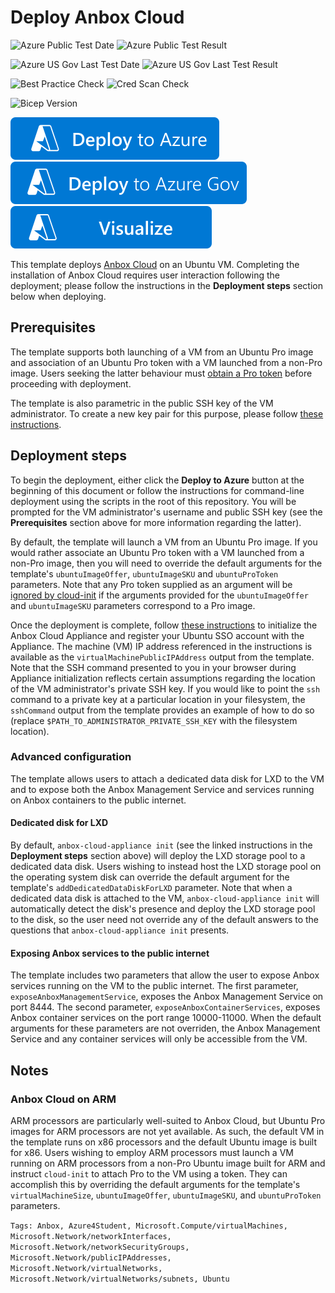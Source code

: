 # Deploy Anbox Cloud

![Azure Public Test Date](https://azurequickstartsservice.blob.core.windows.net/badges/quickstarts/canonical/anbox/PublicLastTestDate.svg)
![Azure Public Test Result](https://azurequickstartsservice.blob.core.windows.net/badges/quickstarts/canonical/anbox/PublicDeployment.svg)

![Azure US Gov Last Test Date](https://azurequickstartsservice.blob.core.windows.net/badges/quickstarts/canonical/anbox/FairfaxLastTestDate.svg)
![Azure US Gov Last Test Result](https://azurequickstartsservice.blob.core.windows.net/badges/quickstarts/canonical/anbox/FairfaxDeployment.svg)

![Best Practice Check](https://azurequickstartsservice.blob.core.windows.net/badges/quickstarts/canonical/anbox/BestPracticeResult.svg)
![Cred Scan Check](https://azurequickstartsservice.blob.core.windows.net/badges/quickstarts/canonical/anbox/CredScanResult.svg)

![Bicep Version](https://azurequickstartsservice.blob.core.windows.net/badges/quickstarts/canonical/anbox/BicepVersion.svg)

[![Deploy To Azure](https://raw.githubusercontent.com/Azure/azure-quickstart-templates/master/1-CONTRIBUTION-GUIDE/images/deploytoazure.svg?sanitize=true)](https://portal.azure.com/#create/Microsoft.Template/uri/https%3A%2F%2Fraw.githubusercontent.com%2FAzure%2Fazure-quickstart-templates%2Fmaster%2Fquickstarts%2Fcanonical%2Fanbox%2Fmain.bicep)
[![Deploy To Azure US Gov](https://raw.githubusercontent.com/Azure/azure-quickstart-templates/master/1-CONTRIBUTION-GUIDE/images/deploytoazuregov.svg?sanitize=true)](https://portal.azure.us/#create/Microsoft.Template/uri/https%3A%2F%2Fraw.githubusercontent.com%2FAzure%2Fazure-quickstart-templates%2Fmaster%2Fquickstarts%2Fcanonical%2Fanbox%2Fmain.bicep)
[![Visualize](https://raw.githubusercontent.com/Azure/azure-quickstart-templates/master/1-CONTRIBUTION-GUIDE/images/visualizebutton.svg?sanitize=true)](http://armviz.io/#/?load=https%3A%2F%2Fraw.githubusercontent.com%2FAzure%2Fazure-quickstart-templates%2Fmaster%2Fquickstarts%2Fcanonical%2Fanbox%2Fmain.bicep)

This template deploys [Anbox Cloud](https://anbox-cloud.io/) on an Ubuntu VM. Completing the installation of Anbox Cloud requires user interaction following the deployment; please follow the instructions in the **Deployment steps** section below when deploying.

## Prerequisites

The template supports both launching of a VM from an Ubuntu Pro image and association of an Ubuntu Pro token with a VM launched from a non-Pro image. Users seeking the latter behaviour must [obtain a Pro token](https://canonical-ubuntu-pro-client.readthedocs-hosted.com/en/latest/howtoguides/get_token_and_attach/#get-an-ubuntu-pro-token) before proceeding with deployment.

The template is also parametric in the public SSH key of the VM administrator. To create a new key pair for this purpose, please follow [these instructions](https://learn.microsoft.com/en-us/azure/virtual-machines/linux/mac-create-ssh-keys#create-an-ssh-key-pair).

## Deployment steps

To begin the deployment, either click the **Deploy to Azure** button at the beginning of this document or follow the instructions for command-line deployment using the scripts in the root of this repository. You will be prompted for the VM administrator's username and public SSH key (see the **Prerequisites** section above for more information regarding the latter).

By default, the template will launch a VM from an Ubuntu Pro image. If you would rather associate an Ubuntu Pro token with a VM launched from a non-Pro image, then you will need to override the default arguments for the template's `ubuntuImageOffer`, `ubuntuImageSKU` and `ubuntuProToken` parameters. Note that any Pro token supplied as an argument will be [ignored by cloud-init](https://cloudinit.readthedocs.io/en/latest/reference/modules.html#ubuntu-pro) if the arguments provided for the `ubuntuImageOffer` and `ubuntuImageSKU` parameters correspond to a Pro image.

Once the deployment is complete, follow [these instructions](https://anbox-cloud.io/docs/tutorial/installing-appliance#initialise-the-appliance-6) to initialize the Anbox Cloud Appliance and register your Ubuntu SSO account with the Appliance. The machine (VM) IP address referenced in the instructions is available as the `virtualMachinePublicIPAddress` output from the template. Note that the SSH command presented to you in your browser during Appliance initialization reflects certain assumptions regarding the location of the VM administrator's private SSH key. If you would like to point the `ssh` command to a private key at a particular location in your filesystem, the `sshCommand` output from the template provides an example of how to do so (replace `$PATH_TO_ADMINISTRATOR_PRIVATE_SSH_KEY` with the filesystem location).

### Advanced configuration

The template allows users to attach a dedicated data disk for LXD to the VM and to expose both the Anbox Management Service and services running on Anbox containers to the public internet.

#### Dedicated disk for LXD

By default, `anbox-cloud-appliance init` (see the linked instructions in the **Deployment steps** section above) will deploy the LXD storage pool to a dedicated data disk. Users wishing to instead host the LXD storage pool on the operating system disk can override the default argument for the template's `addDedicatedDataDiskForLXD` parameter. Note that when a dedicated data disk is attached to the VM, `anbox-cloud-appliance init` will automatically detect the disk's presence and deploy the LXD storage pool to the disk, so the user need not override any of the default answers to the questions that `anbox-cloud-appliance init` presents.

#### Exposing Anbox services to the public internet

The template includes two parameters that allow the user to expose Anbox services running on the VM to the public internet. The first parameter, `exposeAnboxManagementService`, exposes the Anbox Management Service on port 8444. The second parameter, `exposeAnboxContainerServices`, exposes Anbox container services on the port range 10000-11000. When the default arguments for these parameters are not overriden, the Anbox Management Service and any container services will only be accessible from the VM.

## Notes

### Anbox Cloud on ARM

ARM processors are particularly well-suited to Anbox Cloud, but Ubuntu Pro images for ARM processors are not yet available. As such, the default VM in the template runs on x86 processors and the default Ubuntu image is built for x86. Users wishing to employ ARM processors must launch a VM running on ARM processors from a non-Pro Ubuntu image built for ARM and instruct `cloud-init` to attach Pro to the VM using a token. They can accomplish this by overriding the default arguments for the template's `virtualMachineSize`, `ubuntuImageOffer`, `ubuntuImageSKU`, and `ubuntuProToken` parameters.

`Tags: Anbox, Azure4Student, Microsoft.Compute/virtualMachines, Microsoft.Network/networkInterfaces, Microsoft.Network/networkSecurityGroups, Microsoft.Network/publicIPAddresses, Microsoft.Network/virtualNetworks, Microsoft.Network/virtualNetworks/subnets, Ubuntu`
